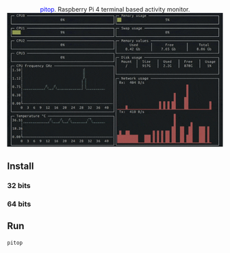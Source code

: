 
<div align="center">
<span style="color:blue">pitop</span>.
Raspberry Pi 4 terminal based activity monitor.  

<img src="./assets/pitop.gif" />

</div>

## Install 
### 32 bits 
### 64 bits 

## Run 
```bash
pitop
```

